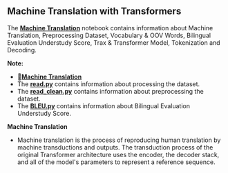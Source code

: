 ## **Machine Translation with Transformers**

The [**Machine Translation**](https://github.com/ThinamXx/Transformers_NLP/blob/main/01.%20Transformers%20for%20NLP/05.%20Machine%20Translation/MachineTranslation.ipynb) notebook contains information about Machine Translation, Preprocessing Dataset, Vocabulary & OOV Words, Bilingual Evaluation Understudy Score, Trax & Transformer Model, Tokenization and Decoding.

**Note:**
  - 📝[**Machine Translation**](https://github.com/ThinamXx/Transformers_NLP/blob/main/01.%20Transformers%20for%20NLP/05.%20Machine%20Translation/MachineTranslation.ipynb)
  - The [**read.py**](https://github.com/ThinamXx/Transformers_NLP/blob/main/01.%20Transformers%20for%20NLP/05.%20Machine%20Translation/read.py) contains information about processing the dataset.
  - The [**read_clean.py**](https://github.com/ThinamXx/Transformers_NLP/blob/main/01.%20Transformers%20for%20NLP/05.%20Machine%20Translation/read_clean.py) contains information about preprocessing the dataset. 
  - The [**BLEU.py**](https://github.com/ThinamXx/Transformers_NLP/blob/main/01.%20Transformers%20for%20NLP/05.%20Machine%20Translation/BLEU.py) contains information about Bilingual Evaluation Understudy Score.


**Machine Translation**
- Machine translation is the process of reproducing human translation by machine transductions and outputs. The transduction process of the original Transformer architecture uses the encoder, the decoder stack, and all of the model's parameters to represent a reference sequence.
